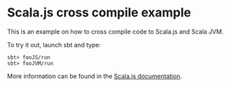 # Scala.js cross compile example

This is an example on how to cross compile code to Scala.js and Scala
JVM.

To try it out, launch sbt and type:

    sbt> fooJS/run
    sbt> fooJVM/run

More information can be found in the [Scala.js documentation](http://www.scala-js.org/).

